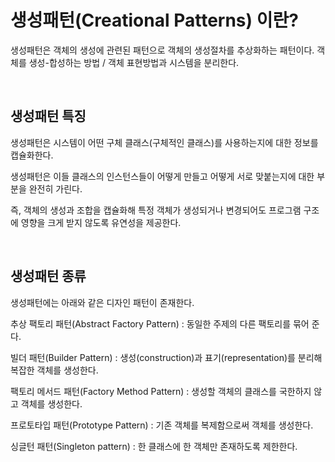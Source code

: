 # 생성패턴(Creational Patterns) 이란?
생성패턴은 객체의 생성에 관련된 패턴으로 객체의 생성절차를 추상화하는 패턴이다.
객체를 생성-합성하는 방법 / 객체 표현방법과 시스템을 분리한다.

<br/>

## 생성패턴 특징
생성패턴은 시스템이 어떤 구체 클래스(구체적인 클래스)를 사용하는지에 대한 정보를 캡슐화한다.

생성패턴은 이들 클래스의 인스턴스들이 어떻게 만들고 어떻게 서로 맞붙는지에 대한 부분을 완전히 가린다.

즉, 객체의 생성과 조합을 캡슐화해 특정 객체가 생성되거나 변경되어도 프로그램 구조에 영향을 크게 받지 않도록 유연성을 제공한다.

<br/>

## 생성패턴 종류
생성패턴에는 아래와 같은 디자인 패턴이 존재한다.

추상 팩토리 패턴(Abstract Factory Pattern)
: 동일한 주제의 다른 팩토리를 묶어 준다.

빌더 패턴(Builder Pattern)
: 생성(construction)과 표기(representation)를 분리해 복잡한 객체를 생성한다.

팩토리 메서드 패턴(Factory Method Pattern)
: 생성할 객체의 클래스를 국한하지 않고 객체를 생성한다.

프로토타입 패턴(Prototype Pattern)
: 기존 객체를 복제함으로써 객체를 생성한다.

싱글턴 패턴(Singleton pattern)
: 한 클래스에 한 객체만 존재하도록 제한한다.
